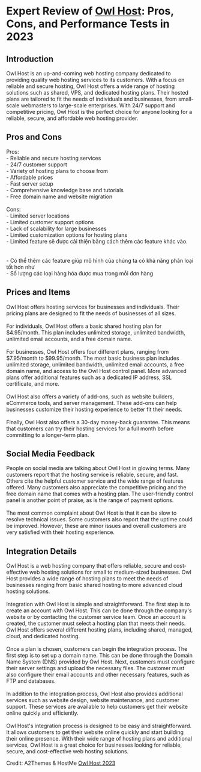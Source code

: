 <h1>Expert Review of <a href="https://a2themes.com/owl-host-reviews">Owl Host</a>: Pros, Cons, and Performance Tests in 2023</h1>
<h2>Introduction</h2>
Owl Host is an up-and-coming web hosting company dedicated to providing quality web hosting services to its customers. With a focus on reliable and secure hosting, Owl Host offers a wide range of hosting solutions such as shared, VPS, and dedicated hosting plans. Their hosted plans are tailored to fit the needs of individuals and businesses, from small-scale webmasters to large-scale enterprises. With 24/7 support and competitive pricing, Owl Host is the perfect choice for anyone looking for a reliable, secure, and affordable web hosting provider.
<h2>Pros and Cons</h2>
Pros: <br>- Reliable and secure hosting services<br>- 24/7 customer support<br>- Variety of hosting plans to choose from<br>- Affordable prices<br>- Fast server setup<br>- Comprehensive knowledge base and tutorials<br>- Free domain name and website migration<br><br>Cons: <br>- Limited server locations<br>- Limited customer support options<br>- Lack of scalability for large businesses<br>- Limited customization options for hosting plans<br>- Limited feature sẽ được cải thiện bằng cách thêm các feature khác vào.<br><br><br>- Có thể thêm các feature giúp mô hình của chúng ta có khả năng phân loại tốt hơn như <br>- Số lượng các loại hàng hóa được mua trong mỗi đơn hàng
<h2>Prices and Items</h2>
Owl Host offers hosting services for businesses and individuals. Their pricing plans are designed to fit the needs of businesses of all sizes.<br><br>For individuals, Owl Host offers a basic shared hosting plan for $4.95/month. This plan includes unlimited storage, unlimited bandwidth, unlimited email accounts, and a free domain name. <br><br>For businesses, Owl Host offers four different plans, ranging from $7.95/month to $99.95/month. The most basic business plan includes unlimited storage, unlimited bandwidth, unlimited email accounts, a free domain name, and access to the Owl Host control panel. More advanced plans offer additional features such as a dedicated IP address, SSL certificate, and more.<br><br>Owl Host also offers a variety of add-ons, such as website builders, eCommerce tools, and server management. These add-ons can help businesses customize their hosting experience to better fit their needs.<br><br>Finally, Owl Host also offers a 30-day money-back guarantee. This means that customers can try their hosting services for a full month before committing to a longer-term plan.
<h2>Social Media Feedback</h2>
People on social media are talking about Owl Host in glowing terms. Many customers report that the hosting service is reliable, secure, and fast. Others cite the helpful customer service and the wide range of features offered. Many customers also appreciate the competitive pricing and the free domain name that comes with a hosting plan. The user-friendly control panel is another point of praise, as is the range of payment options. <br><br>The most common complaint about Owl Host is that it can be slow to resolve technical issues. Some customers also report that the uptime could be improved. However, these are minor issues and overall customers are very satisfied with their hosting experience.
<h2>Integration Details</h2>
Owl Host is a web hosting company that offers reliable, secure and cost-effective web hosting solutions for small to medium-sized businesses. Owl Host provides a wide range of hosting plans to meet the needs of businesses ranging from basic shared hosting to more advanced cloud hosting solutions.<br><br>Integration with Owl Host is simple and straightforward. The first step is to create an account with Owl Host. This can be done through the company's website or by contacting the customer service team. Once an account is created, the customer must select a hosting plan that meets their needs. Owl Host offers several different hosting plans, including shared, managed, cloud, and dedicated hosting.<br><br>Once a plan is chosen, customers can begin the integration process. The first step is to set up a domain name. This can be done through the Domain Name System (DNS) provided by Owl Host. Next, customers must configure their server settings and upload the necessary files. The customer must also configure their email accounts and other necessary features, such as FTP and databases.<br><br>In addition to the integration process, Owl Host also provides additional services such as website design, website maintenance, and customer support. These services are available to help customers get their website online quickly and efficiently.<br><br>Owl Host's integration process is designed to be easy and straightforward. It allows customers to get their website online quickly and start building their online presence. With their wide range of hosting plans and additional services, Owl Host is a great choice for businesses looking for reliable, secure, and cost-effective web hosting solutions.
<p>Credit: A2Themes & HostMe <a href="https://a2themes.com/owl-host-reviews">Owl Host 2023</a></p>